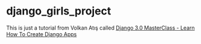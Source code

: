 # django_girls_project

This is just a tutorial from Volkan Atış called [Django 3.0 MasterClass - Learn How To Create Django Apps](https://www.udemy.com/course/django-30-masterclass-learn-how-to-create-django-apps/)
